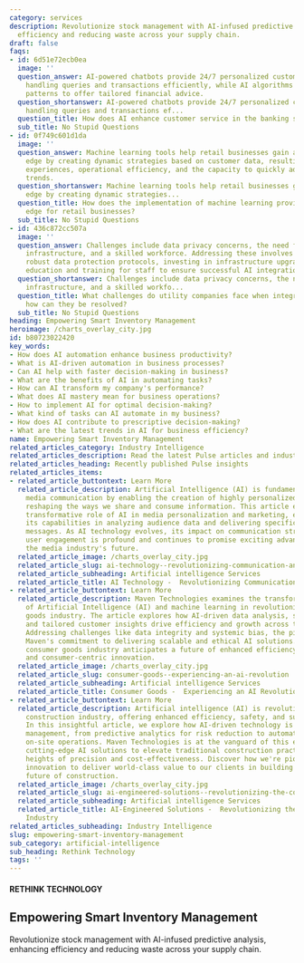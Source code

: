```yaml
---
category: services
description: Revolutionize stock management with AI-infused predictive analysis, enhancing
  efficiency and reducing waste across your supply chain.
draft: false
faqs:
- id: 6d51e72ecb0ea
  image: ''
  question_answer: AI-powered chatbots provide 24/7 personalized customer support,
    handling queries and transactions efficiently, while AI algorithms analyze spending
    patterns to offer tailored financial advice.
  question_shortanswer: AI-powered chatbots provide 24/7 personalized customer support,
    handling queries and transactions ef...
  question_title: How does AI enhance customer service in the banking sector?
  sub_title: No Stupid Questions
- id: 0f749c601d1da
  image: ''
  question_answer: Machine learning tools help retail businesses gain a competitive
    edge by creating dynamic strategies based on customer data, resulting in tailored
    experiences, operational efficiency, and the capacity to quickly adapt to market
    trends.
  question_shortanswer: Machine learning tools help retail businesses gain a competitive
    edge by creating dynamic strategies...
  question_title: How does the implementation of machine learning provide a competitive
    edge for retail businesses?
  sub_title: No Stupid Questions
- id: 436c872cc507a
  image: ''
  question_answer: Challenges include data privacy concerns, the need for advanced
    infrastructure, and a skilled workforce. Addressing these involves implementing
    robust data protection protocols, investing in infrastructure upgrades, and providing
    education and training for staff to ensure successful AI integration.
  question_shortanswer: Challenges include data privacy concerns, the need for advanced
    infrastructure, and a skilled workfo...
  question_title: What challenges do utility companies face when integrating AI, and
    how can they be resolved?
  sub_title: No Stupid Questions
heading: Empowering Smart Inventory Management
heroimage: /charts_overlay_city.jpg
id: b80723022420
key_words:
- How does AI automation enhance business productivity?
- What is AI-driven automation in business processes?
- Can AI help with faster decision-making in business?
- What are the benefits of AI in automating tasks?
- How can AI transform my company's performance?
- What does AI mastery mean for business operations?
- How to implement AI for optimal decision-making?
- What kind of tasks can AI automate in my business?
- How does AI contribute to prescriptive decision-making?
- What are the latest trends in AI for business efficiency?
name: Empowering Smart Inventory Management
related_articles_category: Industry Intelligence
related_articles_description: Read the latest Pulse articles and industry insights.
related_articles_heading: Recently published Pulse insights
related_articles_items:
- related_article_buttontext: Learn More
  related_article_description: Artificial Intelligence (AI) is fundamentally changing
    media communication by enabling the creation of highly personalized content and
    reshaping the ways we share and consume information. This article examines the
    transformative role of AI in media personalization and marketing, emphasizing
    its capabilities in analyzing audience data and delivering specifically tailored
    messages. As AI technology evolves, its impact on communication strategies and
    user engagement is profound and continues to promise exciting advancements for
    the media industry's future.
  related_article_image: /charts_overlay_city.jpg
  related_article_slug: ai-technology--revolutionizing-communication-and-media
  related_article_subheading: Artificial intelligence Services
  related_article_title: AI Technology -  Revolutionizing Communication and Media
- related_article_buttontext: Learn More
  related_article_description: Maven Technologies examines the transformative role
    of Artificial Intelligence (AI) and machine learning in revolutionizing the consumer
    goods industry. The article explores how AI-driven data analysis, smart manufacturing,
    and tailored customer insights drive efficiency and growth across the sector.
    Addressing challenges like data integrity and systemic bias, the piece highlights
    Maven's commitment to delivering scalable and ethical AI solutions. With AI, the
    consumer goods industry anticipates a future of enhanced efficiency, responsiveness,
    and consumer-centric innovation.
  related_article_image: /charts_overlay_city.jpg
  related_article_slug: consumer-goods--experiencing-an-ai-revolution
  related_article_subheading: Artificial intelligence Services
  related_article_title: Consumer Goods -  Experiencing an AI Revolution
- related_article_buttontext: Learn More
  related_article_description: Artificial intelligence (AI) is revolutionizing the
    construction industry, offering enhanced efficiency, safety, and sustainability.
    In this insightful article, we explore how AI-driven technology is reshaping project
    management, from predictive analytics for risk reduction to automation that transforms
    on-site operations. Maven Technologies is at the vanguard of this evolution, providing
    cutting-edge AI solutions to elevate traditional construction practices to new
    heights of precision and cost-effectiveness. Discover how we're pioneering intelligent
    innovation to deliver world-class value to our clients in building the AI-powered
    future of construction.
  related_article_image: /charts_overlay_city.jpg
  related_article_slug: ai-engineered-solutions--revolutionizing-the-construction-industry
  related_article_subheading: Artificial intelligence Services
  related_article_title: AI-Engineered Solutions -  Revolutionizing the Construction
    Industry
related_articles_subheading: Industry Intelligence
slug: empowering-smart-inventory-management
sub_category: artificial-intelligence
sub_heading: Rethink Technology
tags: ''
---
```


#### RETHINK TECHNOLOGY
## Empowering Smart Inventory Management
Revolutionize stock management with AI-infused predictive analysis, enhancing efficiency and reducing waste across your supply chain.